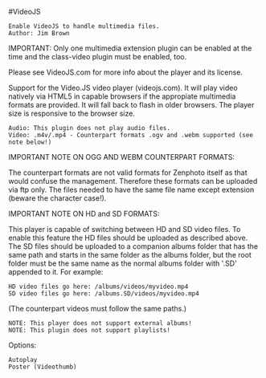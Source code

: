#VideoJS
```
Enable VideoJS to handle multimedia files.
Author: Jim Brown
```
IMPORTANT: Only one multimedia extension plugin can be enabled at the time and the class-video plugin must be enabled, too.

Please see VideoJS.com for more info about the player and its license.

Support for the Video.JS video player (videojs.com). It will play video natively via HTML5 in capable browsers if the appropiate multimedia formats are provided. It will fall back to flash in older browsers. The player size is responsive to the browser size.
```
Audio: This plugin does not play audio files.
Video: .m4v/.mp4 - Counterpart formats .ogv and .webm supported (see note below!)
```
IMPORTANT NOTE ON OGG AND WEBM COUNTERPART FORMATS:

The counterpart formats are not valid formats for Zenphoto itself as that would confuse the management. Therefore these formats can be uploaded via ftp only. The files needed to have the same file name except extension (beware the character case!).

IMPORTANT NOTE ON HD and SD FORMATS:

This player is capable of switching between HD and SD video files. To enable this feature the HD files should be uploaded as described above. The SD files should be uploaded to a companion albums folder that has the same path and starts in the same folder as the albums folder, but the root folder must be the same name as the normal albums folder with '.SD' appended to it. For example:
```
HD video files go here: /albums/videos/myvideo.mp4
SD video files go here: /albums.SD/videos/myvideo.mp4
```
(The counterpart videos must follow the same paths.)
```
NOTE: This player does not support external albums!
NOTE: This plugin does not support playlists!
```
Options:
```
Autoplay
Poster (Videothumb)
```
